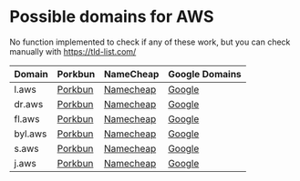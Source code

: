 # Possible domains for AWS

No function implemented to check if any of these work, but you can check manually with https://tld-list.com/

| Domain | Porkbun | NameCheap | Google Domains |
|---|---|---|---|
| l.aws | [Porkbun](https://porkbun.com/checkout/search?prb=e814663da1&tlds=&idnLanguage=&search=search&q=l.aws) | [Namecheap](https://www.namecheap.com/domains/registration/results/?domain=l.aws) | [Google](https://domains.google.com/registrar/search?searchTerm=l.aws) |
| dr.aws | [Porkbun](https://porkbun.com/checkout/search?prb=e814663da1&tlds=&idnLanguage=&search=search&q=dr.aws) | [Namecheap](https://www.namecheap.com/domains/registration/results/?domain=dr.aws) | [Google](https://domains.google.com/registrar/search?searchTerm=dr.aws) |
| fl.aws | [Porkbun](https://porkbun.com/checkout/search?prb=e814663da1&tlds=&idnLanguage=&search=search&q=fl.aws) | [Namecheap](https://www.namecheap.com/domains/registration/results/?domain=fl.aws) | [Google](https://domains.google.com/registrar/search?searchTerm=fl.aws) |
| byl.aws | [Porkbun](https://porkbun.com/checkout/search?prb=e814663da1&tlds=&idnLanguage=&search=search&q=byl.aws) | [Namecheap](https://www.namecheap.com/domains/registration/results/?domain=byl.aws) | [Google](https://domains.google.com/registrar/search?searchTerm=byl.aws) |
| s.aws | [Porkbun](https://porkbun.com/checkout/search?prb=e814663da1&tlds=&idnLanguage=&search=search&q=s.aws) | [Namecheap](https://www.namecheap.com/domains/registration/results/?domain=s.aws) | [Google](https://domains.google.com/registrar/search?searchTerm=s.aws) |
| j.aws | [Porkbun](https://porkbun.com/checkout/search?prb=e814663da1&tlds=&idnLanguage=&search=search&q=j.aws) | [Namecheap](https://www.namecheap.com/domains/registration/results/?domain=j.aws) | [Google](https://domains.google.com/registrar/search?searchTerm=j.aws) |
